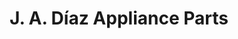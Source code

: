 ---
title: "J. A. Díaz Appliance Parts"
url: /san-juan/j-a-diaz-appliance-parts/
shop: Eisenwaren
---